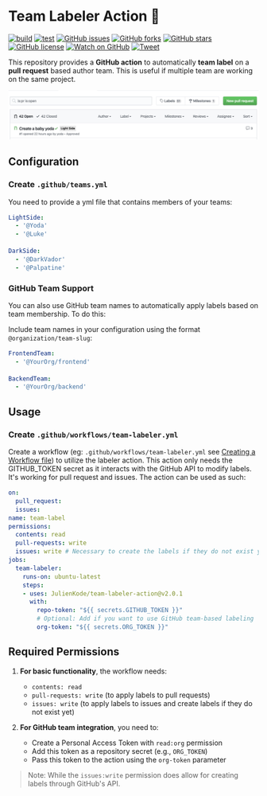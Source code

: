 # Team Labeler Action 👥

[![build](https://github.com/JulienKode/team-labeler-action/workflows/build/badge.svg)](https://github.com/JulienKode/team-labeler-action/actions)
[![test](https://github.com/JulienKode/team-labeler-action/workflows/test/badge.svg)](https://github.com/JulienKode/team-labeler-action/actions)
[![GitHub issues](https://img.shields.io/github/issues/JulienKode/team-labeler-action?style=flat-square)](https://github.com/JulienKode/team-labeler-action/issues)
[![GitHub forks](https://img.shields.io/github/forks/JulienKode/team-labeler-action?style=flat-square)](https://github.com/JulienKode/team-labeler-action/network)
[![GitHub stars](https://img.shields.io/github/stars/JulienKode/team-labeler-action?style=flat-square)](https://github.com/JulienKode/team-labeler-action/stargazers)
[![GitHub license](https://img.shields.io/github/license/JulienKode/team-labeler-action?style=flat-square)](https://github.com/JulienKode/team-labeler-action/blob/master/LICENSE)
[![Watch on GitHub](https://img.shields.io/github/watchers/JulienKode/team-labeler-action.svg?style=social)](https://github.com/JulienKode/team-labeler-action/watchers)
[![Tweet](https://img.shields.io/twitter/url/https/github.com/JulienKode/team-labeler-action.svg?style=social)](https://twitter.com/intent/tweet?text=Checkout%20this%20library%20https%3A%2F%2Fgithub.com%2FJulienKode%2Fteam-labeler-action)

This repository provides a **GitHub action** to automatically **team label** on a **pull request** based author team.
This is useful if multiple team are working on the same project.

![example](./assets/example.png)

## Configuration

### Create `.github/teams.yml`

You need to provide a yml file that contains members of your teams:

```yaml
LightSide:
  - '@Yoda'
  - '@Luke'

DarkSide:
  - '@DarkVador'
  - '@Palpatine'
```

### GitHub Team Support

You can also use GitHub team names to automatically apply labels based on team membership. To do this:

Include team names in your configuration using the format `@organization/team-slug`:

```yaml
FrontendTeam:
  - '@YourOrg/frontend'
  
BackendTeam:
  - '@YourOrg/backend'
```

## Usage

### Create `.github/workflows/team-labeler.yml`

Create a workflow (eg: `.github/workflows/team-labeler.yml` see [Creating a Workflow file](https://help.github.com/en/articles/configuring-a-workflow#creating-a-workflow-file)) to utilize the labeler action.
This action only needs the GITHUB_TOKEN secret as it interacts with the GitHub API to modify labels. It's working for pull request and issues. The action can be used as such:

```yaml
on:
  pull_request:
  issues:
name: team-label
permissions:
  contents: read
  pull-requests: write
  issues: write # Necessary to create the labels if they do not exist yet.
jobs:
  team-labeler:
    runs-on: ubuntu-latest
    steps:
    - uses: JulienKode/team-labeler-action@v2.0.1
      with:
        repo-token: "${{ secrets.GITHUB_TOKEN }}"
        # Optional: Add if you want to use GitHub team-based labeling
        org-token: "${{ secrets.ORG_TOKEN }}"
```

## Required Permissions

1. **For basic functionality**, the workflow needs:
   - `contents: read`
   - `pull-requests: write` (to apply labels to pull requests)
   - `issues: write` (to apply labels to issues and create labels if they do not exist yet)

2. **For GitHub team integration**, you need to:
   - Create a Personal Access Token with `read:org` permission
   - Add this token as a repository secret (e.g., `ORG_TOKEN`)
   - Pass this token to the action using the `org-token` parameter

> Note: While the `issues:write` permission does allow for creating labels through GitHub's API.

